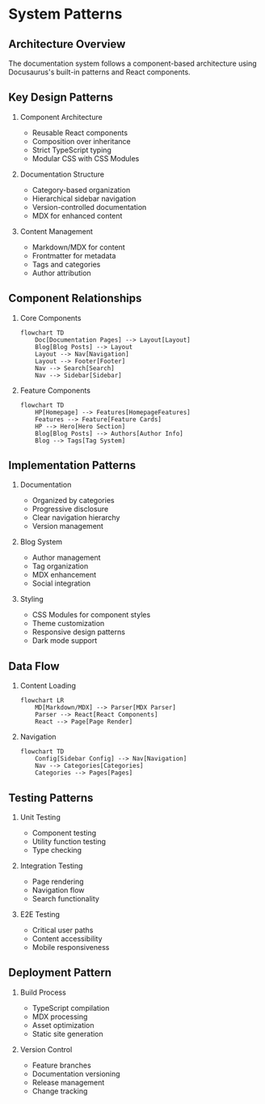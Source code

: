 # System Patterns

## Architecture Overview
The documentation system follows a component-based architecture using Docusaurus's built-in patterns and React components.

## Key Design Patterns
1. Component Architecture
   - Reusable React components
   - Composition over inheritance
   - Strict TypeScript typing
   - Modular CSS with CSS Modules

2. Documentation Structure
   - Category-based organization
   - Hierarchical sidebar navigation
   - Version-controlled documentation
   - MDX for enhanced content

3. Content Management
   - Markdown/MDX for content
   - Frontmatter for metadata
   - Tags and categories
   - Author attribution

## Component Relationships
1. Core Components
   ```mermaid
   flowchart TD
       Doc[Documentation Pages] --> Layout[Layout]
       Blog[Blog Posts] --> Layout
       Layout --> Nav[Navigation]
       Layout --> Footer[Footer]
       Nav --> Search[Search]
       Nav --> Sidebar[Sidebar]
   ```

2. Feature Components
   ```mermaid
   flowchart TD
       HP[Homepage] --> Features[HomepageFeatures]
       Features --> Feature[Feature Cards]
       HP --> Hero[Hero Section]
       Blog[Blog Posts] --> Authors[Author Info]
       Blog --> Tags[Tag System]
   ```

## Implementation Patterns
1. Documentation
   - Organized by categories
   - Progressive disclosure
   - Clear navigation hierarchy
   - Version management

2. Blog System
   - Author management
   - Tag organization
   - MDX enhancement
   - Social integration

3. Styling
   - CSS Modules for component styles
   - Theme customization
   - Responsive design patterns
   - Dark mode support

## Data Flow
1. Content Loading
   ```mermaid
   flowchart LR
       MD[Markdown/MDX] --> Parser[MDX Parser]
       Parser --> React[React Components]
       React --> Page[Page Render]
   ```

2. Navigation
   ```mermaid
   flowchart TD
       Config[Sidebar Config] --> Nav[Navigation]
       Nav --> Categories[Categories]
       Categories --> Pages[Pages]
   ```

## Testing Patterns
1. Unit Testing
   - Component testing
   - Utility function testing
   - Type checking

2. Integration Testing
   - Page rendering
   - Navigation flow
   - Search functionality

3. E2E Testing
   - Critical user paths
   - Content accessibility
   - Mobile responsiveness

## Deployment Pattern
1. Build Process
   - TypeScript compilation
   - MDX processing
   - Asset optimization
   - Static site generation

2. Version Control
   - Feature branches
   - Documentation versioning
   - Release management
   - Change tracking
